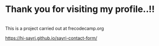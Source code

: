 <h1>Thank you for visiting my profile..!!</h1><br>
This is a project carried out at frecodecamp.org

https://hi-sayri.github.io/sayri-contact-form/
